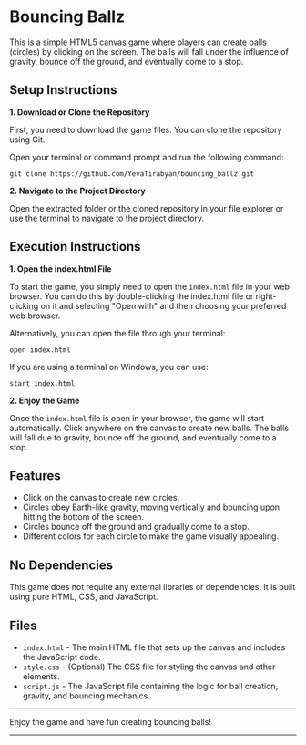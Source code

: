 # Bouncing Ballz

This is a simple HTML5 canvas game where players can create balls (circles) by clicking on the screen. The balls will fall under the influence of gravity, bounce off the ground, and eventually come to a stop.

## Setup Instructions

**1. Download or Clone the Repository**

First, you need to download the game files. You can clone the repository using Git.

Open your terminal or command prompt and run the following command:

```
git clone https://github.com/YevaTirabyan/bouncing_ballz.git
```

**2. Navigate to the Project Directory**

Open the extracted folder or the cloned repository in your file explorer or use the terminal to navigate to the project directory.

## Execution Instructions

**1. Open the index.html File**

To start the game, you simply need to open the `index.html` file in your web browser. You can do this by double-clicking the index.html file or right-clicking on it and selecting "Open with" and then choosing your preferred web browser.

Alternatively, you can open the file through your terminal:

```
open index.html
```

If you are using a terminal on Windows, you can use:

```
start index.html
```

**2. Enjoy the Game**

Once the `index.html` file is open in your browser, the game will start automatically. Click anywhere on the canvas to create new balls. The balls will fall due to gravity, bounce off the ground, and eventually come to a stop.

## Features

* Click on the canvas to create new circles.
* Circles obey Earth-like gravity, moving vertically and bouncing upon hitting the bottom of the screen.
* Circles bounce off the ground and gradually come to a stop.
* Different colors for each circle to make the game visually appealing.

## No Dependencies

This game does not require any external libraries or dependencies. It is built using pure HTML, CSS, and JavaScript.

## Files

* `index.html` - The main HTML file that sets up the canvas and includes the JavaScript code.
* `style.css` - (Optional) The CSS file for styling the canvas and other elements.
* `script.js` - The JavaScript file containing the logic for ball creation, gravity, and bouncing mechanics.

** **

Enjoy the game and have fun creating bouncing balls!

** **
